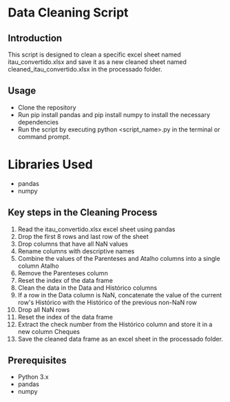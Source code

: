 # Data Cleaning Script
## Introduction
This script is designed to clean a specific excel sheet named itau_convertido.xlsx and save it as a new cleaned sheet named cleaned_itau_convertido.xlsx in the processado folder.

## Usage
- Clone the repository
- Run pip install pandas and pip install numpy to install the necessary dependencies
- Run the script by executing python <script_name>.py in the terminal or command prompt.

# Libraries Used
- pandas
- numpy

## Key steps in the Cleaning Process
1) Read the itau_convertido.xlsx excel sheet using pandas
2) Drop the first 8 rows and last row of the sheet
3) Drop columns that have all NaN values
4) Rename columns with descriptive names
5) Combine the values of the Parenteses and Atalho columns into a single column Atalho
6) Remove the Parenteses column
7) Reset the index of the data frame
8) Clean the data in the Data and Histórico columns
9) If a row in the Data column is NaN, concatenate the value of the current row's Histórico with the Histórico of the previous non-NaN row
10) Drop all NaN rows
11) Reset the index of the data frame
12) Extract the check number from the Histórico column and store it in a new column Cheques
13) Save the cleaned data frame as an excel sheet in the processado folder.

## Prerequisites
- Python 3.x
- pandas
- numpy
